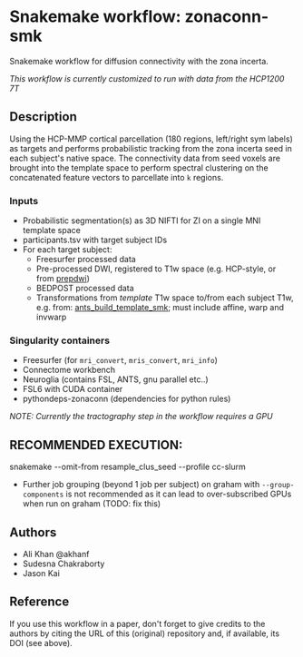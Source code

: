 # Snakemake workflow: zonaconn-smk
Snakemake workflow for diffusion connectivity with the zona 
incerta. 

_This workflow is currently customized to run with data from the HCP1200 7T_

## Description
Using the HCP-MMP cortical parcellation (180 regions, left/right sym labels) 
as targets and performs probabilistic tracking from the zona incerta seed in 
each subject's native space. The connectivity data from seed voxels are brought
into the template space to perform spectral clustering on the concatenated 
feature vectors to parcellate into `k` regions.

<!-- To be updated -->
### Inputs
- Probabilistic segmentation(s) as 3D NIFTI for ZI on a single MNI template 
space
- participants.tsv with target subject IDs
- For each target subject:
  - Freesurfer processed data
  - Pre-processed DWI, registered to T1w space 
  (e.g. HCP-style, or from [prepdwi](https://github.com/khanlab/prepdwi))
  - BEDPOST processed data 
  - Transformations from *template* T1w space to/from each subject T1w, e.g. 
  from: 
  [ants_build_template_smk](https://github.com/akhanf/ants_build_template_smk);
  must include affine, warp and invwarp

### Singularity containers
 - Freesurfer (for `mri_convert`, `mris_convert`, `mri_info`)
 - Connectome workbench
 - Neuroglia (contains FSL, ANTS, gnu parallel etc..)
 - FSL6 with CUDA container
 - pythondeps-zonaconn (dependencies for python rules) 

_NOTE: Currently the tractography step in the workflow requires a GPU_
 

## RECOMMENDED EXECUTION: 
snakemake --omit-from resample_clus_seed --profile cc-slurm

 - Further job grouping (beyond 1 job per subject) on graham with 
 `--group-components` is not recommended as it can lead to 
 over-subscribed GPUs when run on graham (TODO: fix this)

 <!-- ## Tractmap processing
 Click the toggle to see recommendations for processing data on Graham (via
 Digital Alliance).
 <details>
 <summary>Recommendations</summary>
 Processing is best done using local scratch <code>$SLURM_TMPDIR</code> since 
 it is very I/O intensive. Since there isn't an easy way to achieve this 
 built-in to snakemake, another job script has been created that copies the 
 data to local scratch, runs snakemake to generate a single subject's 
 tractmaps, then copies that data back before the job finishes.
 
 <h3>Pre-requisites</h3>
 This requires <a href="https://github.com/pvandyken/kslurm"><code>kslurm
 </code></a> to be installed. You can do this by pasting the following in a
 terminal:

 <pre><code>curl -sSL https://raw.githubusercontent.com/pvandyken/kslurm/master/install_kslurm.py | python -</code></pre>

 <h3>Steps</h3>
 1. All processing up to tract maps is complete. 

 <pre><code>#this command does a dry-run to see if any jobs need to be run still
     snakemake --omit-from resample_clus_seed -npr

     #this will run all the jobs to complete processing before tractmaps
     snakemake --omit-from resample_clus_seed --profile cc-slurm</code></pre>

 2. The <code>results/tractmap</code> folder for a subject should be empty before submitting any new tractmap jobs.

 To run tract maps for one subject (e.g. sub-100307) you can use:
 <pre><code>kbatch 3:00 8 32G gpu -a ctb-akhanf_cpu . ./job_tractmaps sub-100307
</code></pre>

 To run on all subjects in a participants.tsv file, use:
 <pre><code>./submit_tractmaps config/participants.tsv</code></pre>
 </details>
 <br> -->

## Authors

* Ali Khan @akhanf 
* Sudesna Chakraborty
* Jason Kai

## Reference

If you use this workflow in a paper, don't forget to give credits to the 
authors by citing the URL of this (original) repository and, if available, 
its DOI (see above).